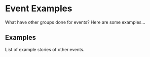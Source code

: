 # Event Examples
What have other groups done for events?
Here are some examples...

## Examples
List of example stories of other events. 

